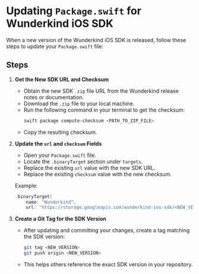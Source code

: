 # Updating `Package.swift` for Wunderkind iOS SDK

When a new version of the Wunderkind iOS SDK is released, follow these steps to update your `Package.swift` file:

## Steps

1. **Get the New SDK URL and Checksum**
   - Obtain the new SDK `.zip` file URL from the Wunderkind release notes or documentation.
   - Download the `.zip` file to your local machine.
   - Run the following command in your terminal to get the checksum:
     ```sh
     swift package compute-checksum <PATH_TO_ZIP_FILE>
     ```
   - Copy the resulting checksum.

2. **Update the `url` and `checksum` Fields**
   - Open your `Package.swift` file.
   - Locate the `.binaryTarget` section under `targets`.
   - Replace the existing `url` value with the new SDK URL.
   - Replace the existing `checksum` value with the new checksum.

   Example:
   ```swift
   .binaryTarget(
       name: "Wunderkind",
       url: "https://storage.googleapis.com/wunderkind-ios-sdk/<NEW_VERSION>.zip",

3. **Create a Git Tag for the SDK Version**
   - After updating and committing your changes, create a tag matching the SDK version:
     ```sh
     git tag <NEW_VERSION>
     git push origin <NEW_VERSION>
     ```
   - This helps others reference the exact SDK version in your repository.